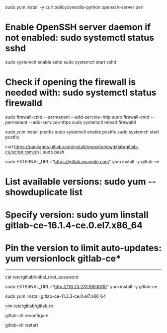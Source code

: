 
sudo yum install -y curl policycoreutils-python openssh-server perl
# Enable OpenSSH server daemon if not enabled: sudo systemctl status sshd
sudo systemctl enable sshd
sudo systemctl start sshd
# Check if opening the firewall is needed with: sudo systemctl status firewalld
sudo firewall-cmd --permanent --add-service=http
sudo firewall-cmd --permanent --add-service=https
sudo systemctl reload firewalld

sudo yum install postfix
sudo systemctl enable postfix
sudo systemctl start postfix

curl https://packages.gitlab.com/install/repositories/gitlab/gitlab-ce/script.rpm.sh | sudo bash


sudo EXTERNAL_URL="https://gitlab.example.com" yum install -y gitlab-ce
# List available versions: sudo yum --showduplicate list
# Specify version: sudo yum linstall gitlab-ce-16.1.4-ce.0.el7.x86_64
# Pin the version to limit auto-updates: yum versionlock gitlab-ce*

---

cat /etc/gitlab/initial_root_password


sudo EXTERNAL_URL="http://119.23.231.199:8010" yum install -y gitlab-ce

sudo yum linstall gitlab-ce-11.3.3-ce.0.el7.x86_64

vim /etc/gitlab/gitlab.rb

gitlab-ctl reconfigure

gitlab-ctl restart

